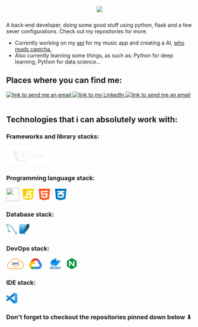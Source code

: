 <div id="introducao">
    <h1 align="center">
       <img src="https://readme-typing-svg.herokuapp.com?font=Fira+Code&weight=500&size=29&pause=1000&color=7E3ACE&center=true&multiline=true&width=435&height=40&lines=This+is+Daniel.+%F0%9F%91%8B" />
    </h1>
    <p>A back-end developer, doing some good stuff using python, flask and a few sever configurations. Check out my repositories for more.</p>
</div>
<div id="lista">
    <ul>
        <li>
            Currently working on my <a href="https://github.com/Daniel02md/AngleMusic-API">api</a> for my music app and creating a AI, <a href="https://github.com/Daniel02md/CaptchaReader-AI">who reads captcha. </a>
        </li>
        <li>
            Also currently learning some things, as such as: Python for deep learning, Python for data science...
        </li>
    </ul>
</div>
<div id="redes-sociais">
    <h2>Places where you can find me:</h2>
    <a href="https://www.instagram.com/daniel_marc0s/">
        <img alt="link to send me an email" src="https://img.shields.io/static/v1?label&message=daniel_marc0s&color=purple&style=for-the-badge&logo=Instagram" height="22px" />
    </a>
    <a href="https://www.linkedin.com/in/marcosdb/">
        <img alt="link to my LinkedIn" src="https://img.shields.io/static/v1?label&message=/in/marcosdb&color=0A66C2&style=for-the-badge&logo=linkedin" height="22px" />
    </a>
    <a href="mailto:daniel.marcos.bezerra@gmail.com">
        <img alt="link to send me an email" src="https://img.shields.io/static/v1?label&message=daniel.marcos.bezerra@gmail.com&color=whitesmoke&style=for-the-badge&logo=gmail" height="22px" />
    </a>
    
</div>
<br>
<div id="tecnologias">
    <h2>Technologies that i can absolutely work with: </h2>
    <div>
        <h3>Frameworks and library stacks:</h3>
        <img height="50" width="120" src="images/flask-1-removebg-preview.png">
    </div>
    <div>
        <h3>Programming language stack:</h3>
        <img height="35" width="35" src="images/pythonlogo.avif">
        <img height="35" width="40" src="images/logojs.png">
        <img height="35" width="40" src="images/htmllogo.png">
        <img height="35" width="40" src="images/logocss.png">
    </div>
    <div>
        <h3>Database stack:</h3>
        <img height="30" width="30" src="images/mysqllogo.png">
        <img height="30" width="30" src="images/sqlitelogo.png">
    </div>
    <div>
        <h3>DevOps stack:</h3>
        <img height="30" width="50" src="images/awslogo.png">
        <img height="30" width="50" src="images/gcloudlogo.png">
        <img height="30" width="50" src="images/dockerlogo.png">
        <img height="30" width="30" src="images/nginxlogo.png">
    </div>
    <div>
        <h3>IDE stack:</h3>
        <img height="30" width="30" src="images/vscodelogo.webp">
    </div>
</div>
<h3>Don't forget to checkout the repositories pinned down below ⬇</h3>
